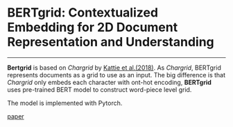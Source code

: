 # BERTgrid: Contextualized Embedding for 2D Document Representation and Understanding
------
**Bertgrid** is based on *Chargrid* by [Kattie et al.(2018)](https://arxiv.org/abs/1809.08799). As *Chargrid*, BERTgrid represents documents as a grid to use as an input. The big difference is that *Chargrid* only embeds each character with ont-hot encoding, **BERTgrid** uses pre-trained BERT model to construct word-piece level grid.

The model is implemented with Pytorch.

[paper](https://arxiv.org/abs/1909.04948)
